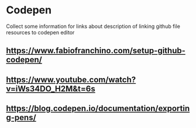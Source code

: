 # Codepen
Collect some information for links about description of linking github file resources to codepen editor
## https://www.fabiofranchino.com/setup-github-codepen/
## https://www.youtube.com/watch?v=iWs34DO_H2M&t=6s
## https://blog.codepen.io/documentation/exporting-pens/
